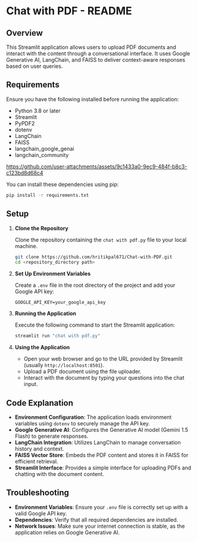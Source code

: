 # Chat with PDF - README

## Overview

This Streamlit application allows users to upload PDF documents and interact with the content through a conversational interface. It uses Google Generative AI, LangChain, and FAISS to deliver context-aware responses based on user queries.

## Requirements

Ensure you have the following installed before running the application:

- Python 3.8 or later
- Streamlit
- PyPDF2
- dotenv
- LangChain
- FAISS
- langchain_google_genai
- langchain_community




https://github.com/user-attachments/assets/9c1433a0-9ec9-484f-b8c3-c123bd8d68c4



You can install these dependencies using pip:

```bash
pip install -r requirements.txt
```

## Setup

1. **Clone the Repository**

   Clone the repository containing the `chat with pdf.py` file to your local machine.

   ```bash
   git clone https://github.com/hritikpal671/Chat-with-PDF.git
   cd <repository_directory path>
   ```

2. **Set Up Environment Variables**

   Create a `.env` file in the root directory of the project and add your Google API key:

   ```env
   GOOGLE_API_KEY=your_google_api_key
   ```


3. **Running the Application**

   Execute the following command to start the Streamlit application:

   ```bash
   streamlit run "chat with pdf.py"
   ```

4. **Using the Application**

   - Open your web browser and go to the URL provided by Streamlit (usually `http://localhost:8501`).
   - Upload a PDF document using the file uploader.
   - Interact with the document by typing your questions into the chat input.

## Code Explanation

- **Environment Configuration**: The application loads environment variables using `dotenv` to securely manage the API key.
- **Google Generative AI**: Configures the Generative AI model (Gemini 1.5 Flash) to generate responses.
- **LangChain Integration**: Utilizes LangChain to manage conversation history and context.
- **FAISS Vector Store**: Embeds the PDF content and stores it in FAISS for efficient retrieval.
- **Streamlit Interface**: Provides a simple interface for uploading PDFs and chatting with the document content.

## Troubleshooting

- **Environment Variables**: Ensure your `.env` file is correctly set up with a valid Google API key.
- **Dependencies**: Verify that all required dependencies are installed.
- **Network Issues**: Make sure your internet connection is stable, as the application relies on Google Generative AI.
